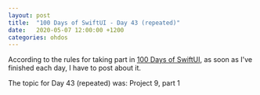 ```yaml
---
layout: post
title:  "100 Days of SwiftUI - Day 43 (repeated)"
date:   2020-05-07 12:00:00 +1200
categories: ohdos
---
```

According to the rules for taking part in [100 Days of SwiftUI](https://www.hackingwithswift.com/100/swiftui), as soon as I've finished each day, I have to post about it.

The topic for Day 43 (repeated) was: Project 9, part 1
